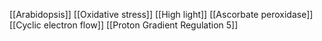 [[Arabidopsis]]
[[Oxidative stress]]
[[High light]]
[[Ascorbate peroxidase]]
[[Cyclic electron flow]]
[[Proton Gradient Regulation 5]]
